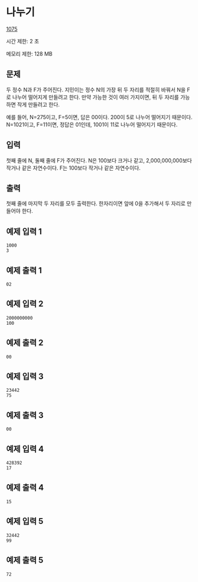 # 나누기

[1075](https://www.acmicpc.net/problem/1075)

시간 제한: 2 초

메모리 제한: 128 MB

## 문제

두 정수 N과 F가 주어진다. 지민이는 정수 N의 가장 뒤 두 자리를 적절히 바꿔서 N을 F로 나누어 떨어지게 만들려고 한다. 만약 가능한 것이 여러 가지이면, 뒤 두 자리를 가능하면 작게 만들려고 한다.

예를 들어, N=275이고, F=5이면, 답은 00이다. 200이 5로 나누어 떨어지기 때문이다. N=1021이고, F=11이면, 정답은 01인데, 1001이 11로 나누어 떨어지기 때문이다.

## 입력

첫째 줄에 N, 둘째 줄에 F가 주어진다. N은 100보다 크거나 같고, 2,000,000,000보다 작거나 같은 자연수이다. F는 100보다 작거나 같은 자연수이다.

## 출력

첫째 줄에 마지막 두 자리를 모두 출력한다. 한자리이면 앞에 0을 추가해서 두 자리로 만들어야 한다.

## 예제 입력 1

```text
1000
3
```

## 예제 출력 1

```text
02
```

## 예제 입력 2

```text
2000000000
100
```

## 예제 출력 2

```text
00
```

## 예제 입력 3

```text
23442
75
```

## 예제 출력 3

```text
00
```

## 예제 입력 4

```text
428392
17
```

## 예제 출력 4

```text
15
```

## 예제 입력 5

```text
32442
99
```

## 예제 출력 5

```text
72
```
